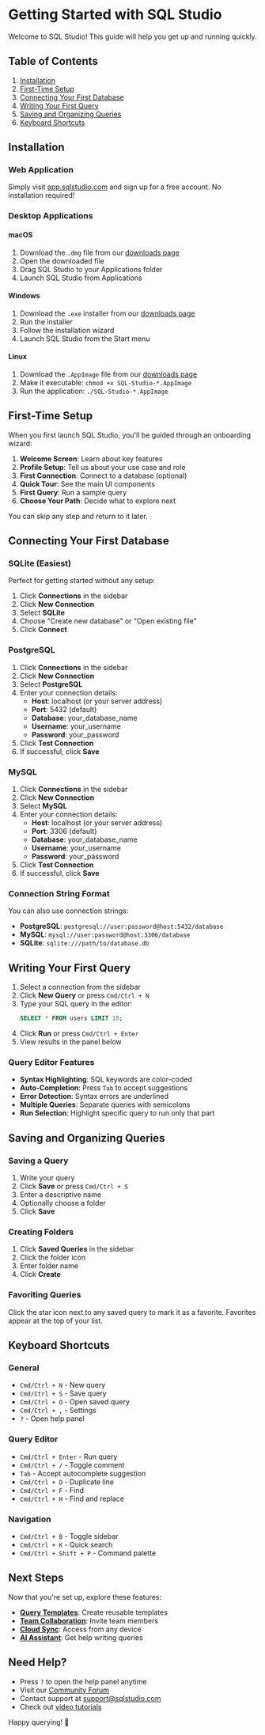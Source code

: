 # Getting Started with SQL Studio

Welcome to SQL Studio! This guide will help you get up and running quickly.

## Table of Contents

1. [Installation](#installation)
2. [First-Time Setup](#first-time-setup)
3. [Connecting Your First Database](#connecting-your-first-database)
4. [Writing Your First Query](#writing-your-first-query)
5. [Saving and Organizing Queries](#saving-and-organizing-queries)
6. [Keyboard Shortcuts](#keyboard-shortcuts)

## Installation

### Web Application

Simply visit [app.sqlstudio.com](https://app.sqlstudio.com) and sign up for a free account. No installation required!

### Desktop Applications

#### macOS
1. Download the `.dmg` file from our [downloads page](https://sqlstudio.com/downloads)
2. Open the downloaded file
3. Drag SQL Studio to your Applications folder
4. Launch SQL Studio from Applications

#### Windows
1. Download the `.exe` installer from our [downloads page](https://sqlstudio.com/downloads)
2. Run the installer
3. Follow the installation wizard
4. Launch SQL Studio from the Start menu

#### Linux
1. Download the `.AppImage` file from our [downloads page](https://sqlstudio.com/downloads)
2. Make it executable: `chmod +x SQL-Studio-*.AppImage`
3. Run the application: `./SQL-Studio-*.AppImage`

## First-Time Setup

When you first launch SQL Studio, you'll be guided through an onboarding wizard:

1. **Welcome Screen**: Learn about key features
2. **Profile Setup**: Tell us about your use case and role
3. **First Connection**: Connect to a database (optional)
4. **Quick Tour**: See the main UI components
5. **First Query**: Run a sample query
6. **Choose Your Path**: Decide what to explore next

You can skip any step and return to it later.

## Connecting Your First Database

### SQLite (Easiest)

Perfect for getting started without any setup:

1. Click **Connections** in the sidebar
2. Click **New Connection**
3. Select **SQLite**
4. Choose "Create new database" or "Open existing file"
5. Click **Connect**

### PostgreSQL

1. Click **Connections** in the sidebar
2. Click **New Connection**
3. Select **PostgreSQL**
4. Enter your connection details:
   - **Host**: localhost (or your server address)
   - **Port**: 5432 (default)
   - **Database**: your_database_name
   - **Username**: your_username
   - **Password**: your_password
5. Click **Test Connection**
6. If successful, click **Save**

### MySQL

1. Click **Connections** in the sidebar
2. Click **New Connection**
3. Select **MySQL**
4. Enter your connection details:
   - **Host**: localhost (or your server address)
   - **Port**: 3306 (default)
   - **Database**: your_database_name
   - **Username**: your_username
   - **Password**: your_password
5. Click **Test Connection**
6. If successful, click **Save**

### Connection String Format

You can also use connection strings:

- **PostgreSQL**: `postgresql://user:password@host:5432/database`
- **MySQL**: `mysql://user:password@host:3306/database`
- **SQLite**: `sqlite:///path/to/database.db`

## Writing Your First Query

1. Select a connection from the sidebar
2. Click **New Query** or press `Cmd/Ctrl + N`
3. Type your SQL query in the editor:
   ```sql
   SELECT * FROM users LIMIT 10;
   ```
4. Click **Run** or press `Cmd/Ctrl + Enter`
5. View results in the panel below

### Query Editor Features

- **Syntax Highlighting**: SQL keywords are color-coded
- **Auto-Completion**: Press `Tab` to accept suggestions
- **Error Detection**: Syntax errors are underlined
- **Multiple Queries**: Separate queries with semicolons
- **Run Selection**: Highlight specific query to run only that part

## Saving and Organizing Queries

### Saving a Query

1. Write your query
2. Click **Save** or press `Cmd/Ctrl + S`
3. Enter a descriptive name
4. Optionally choose a folder
5. Click **Save**

### Creating Folders

1. Click **Saved Queries** in the sidebar
2. Click the folder icon
3. Enter folder name
4. Click **Create**

### Favoriting Queries

Click the star icon next to any saved query to mark it as a favorite. Favorites appear at the top of your list.

## Keyboard Shortcuts

### General
- `Cmd/Ctrl + N` - New query
- `Cmd/Ctrl + S` - Save query
- `Cmd/Ctrl + O` - Open saved query
- `Cmd/Ctrl + ,` - Settings
- `?` - Open help panel

### Query Editor
- `Cmd/Ctrl + Enter` - Run query
- `Cmd/Ctrl + /` - Toggle comment
- `Tab` - Accept autocomplete suggestion
- `Cmd/Ctrl + D` - Duplicate line
- `Cmd/Ctrl + F` - Find
- `Cmd/Ctrl + H` - Find and replace

### Navigation
- `Cmd/Ctrl + B` - Toggle sidebar
- `Cmd/Ctrl + K` - Quick search
- `Cmd/Ctrl + Shift + P` - Command palette

## Next Steps

Now that you're set up, explore these features:

- **[Query Templates](FEATURE_GUIDES.md#query-templates)**: Create reusable templates
- **[Team Collaboration](FEATURE_GUIDES.md#team-collaboration)**: Invite team members
- **[Cloud Sync](FEATURE_GUIDES.md#cloud-sync)**: Access from any device
- **[AI Assistant](FEATURE_GUIDES.md#ai-assistant)**: Get help writing queries

## Need Help?

- Press `?` to open the help panel anytime
- Visit our [Community Forum](https://community.sqlstudio.com)
- Contact support at [support@sqlstudio.com](mailto:support@sqlstudio.com)
- Check out [video tutorials](https://sqlstudio.com/videos)

Happy querying! 🚀
